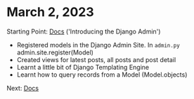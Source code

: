 # March 2, 2023

Starting Point: [Docs](https://docs.djangoproject.com/en/4.1/intro/tutorial02/) ('Introducing the Django Admin')

- Registered models in the Django Admin Site. In `admin.py` admin.site.register(Model)
- Created views for latest posts, all posts and post detail
- Learnt a little bit of Django Templating Engine
- Learnt how to query records from a Model (Model.objects)

Next: [Docs](https://docs.djangoproject.com/en/4.1/intro/tutorial04/)
